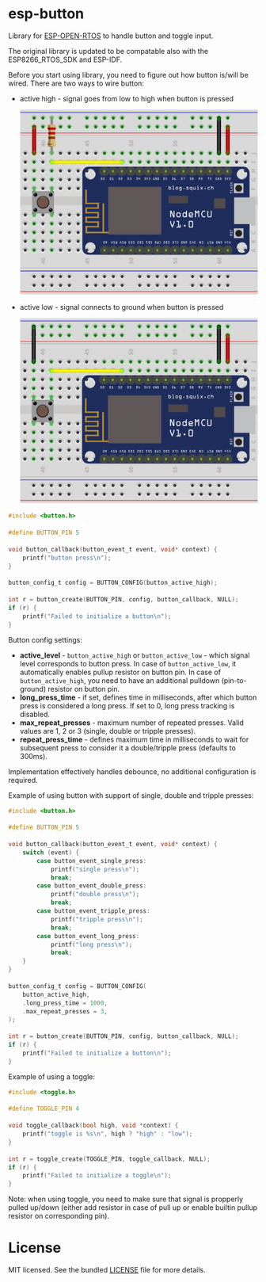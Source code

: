 esp-button
==========
Library for [ESP-OPEN-RTOS](https://github.com/SuperHouse/esp-open-rtos) to handle
button and toggle input.

The original library is updated to be compatable also with the ESP8266_RTOS_SDK and ESP-IDF.

Before you start using library, you need to figure out how button is/will be wired.
There are two ways to wire button:
* active high - signal goes from low to high when button is pressed

  ![Active high wiring](resources/active-high-wiring.png)
* active low - signal connects to ground when button is pressed

  ![Active low wiring](resources/active-low-wiring.png)

```c
#include <button.h>

#define BUTTON_PIN 5

void button_callback(button_event_t event, void* context) {
    printf("button press\n");
}

button_config_t config = BUTTON_CONFIG(button_active_high);

int r = button_create(BUTTON_PIN, config, button_callback, NULL);
if (r) {
    printf("Failed to initialize a button\n");
}
```

Button config settings:
* **active_level** - `button_active_high` or `button_active_low` - which signal level corresponds to button press. In case of `button_active_low`, it automatically enables pullup resistor on button pin. In case of `button_active_high`, you need to have an additional pulldown (pin-to-ground) resistor on button pin.
* **long\_press_time** - if set, defines time in milliseconds, after which button press is considered a long press. If set to 0, long press tracking is disabled.
* **max\_repeat_presses** - maximum number of repeated presses. Valid values are 1, 2 or 3 (single, double or tripple presses).
* **repeat\_press_time** - defines maximum time in milliseconds to wait for subsequent press to consider it a double/tripple press (defaults to 300ms).

Implementation effectively handles debounce, no additional configuration is required.

Example of using button with support of single, double and tripple presses:

```c
#include <button.h>

#define BUTTON_PIN 5

void button_callback(button_event_t event, void* context) {
    switch (event) {
        case button_event_single_press:
            printf("single press\n");
            break;
        case button_event_double_press:
            printf("double press\n");
            break;
        case button_event_tripple_press:
            printf("tripple press\n");
            break;
        case button_event_long_press:
            printf("long press\n");
            break;
    }
}

button_config_t config = BUTTON_CONFIG(
    button_active_high,
    .long_press_time = 1000,
    .max_repeat_presses = 3,
);

int r = button_create(BUTTON_PIN, config, button_callback, NULL);
if (r) {
    printf("Failed to initialize a button\n");
}
```

Example of using a toggle:

```c
#include <toggle.h>

#define TOGGLE_PIN 4

void toggle_callback(bool high, void *context) {
    printf("toggle is %s\n", high ? "high" : "low");
}

int r = toggle_create(TOGGLE_PIN, toggle_callback, NULL);
if (r) {
    printf("Failed to initialize a toggle\n");
}
```

Note: when using toggle, you need to make sure that signal is propperly pulled
up/down (either add resistor in case of pull up or enable builtin pullup resistor on
corresponding pin).

License
=======
MIT licensed. See the bundled [LICENSE](https://github.com/maximkulkin/esp-button/blob/master/LICENSE) file for more details.
